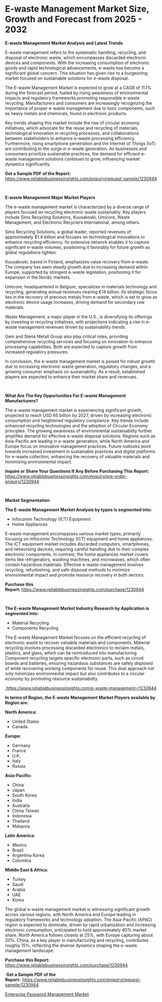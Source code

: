 <p><h1>E-waste Management Market Size, Growth and Forecast from 2025 - 2032</h1></p><p><strong>E-waste Management Market Analysis and Latest Trends</strong></p>
<p><p>E-waste management refers to the systematic handling, recycling, and disposal of electronic waste, which encompasses discarded electronic devices and components. With the increasing consumption of electronic goods and rapid technological advancements, e-waste has become a significant global concern. This situation has given rise to a burgeoning market focused on sustainable solutions for e-waste disposal.</p><p>The E-waste Management Market is expected to grow at a CAGR of 11.1% during the forecast period, fueled by rising awareness of environmental impacts and regulatory frameworks promoting responsible e-waste recycling. Manufacturers and consumers are increasingly recognizing the importance of proper e-waste management due to toxic components, such as heavy metals and chemicals, found in electronic products. </p><p>Key trends shaping this market include the rise of circular economy initiatives, which advocate for the reuse and recycling of materials, technological innovation in recycling processes, and collaborations between stakeholders to enhance e-waste processing efficiency. Furthermore, rising smartphone penetration and the Internet of Things (IoT) are contributing to the surge in e-waste generation. As businesses and consumers prioritize sustainable practices, the demand for efficient e-waste management solutions continues to grow, influencing market dynamics significantly.</p></p>
<p><strong>Get a Sample PDF of the Report:&nbsp;</strong> <a href="https://www.reliablebusinessinsights.com/enquiry/request-sample/1230944?utm_campaign=2274&utm_medium=2&utm_source=Github&utm_content=ia&utm_term=09032025&utm_id=e-waste-management">https://www.reliablebusinessinsights.com/enquiry/request-sample/1230944</a></p>
<p>&nbsp;</p>
<p><strong>E-waste Management Major Market Players</strong></p>
<p><p>The e-waste management market is characterized by a diverse range of players focused on recycling electronic waste sustainably. Key players include Sims Recycling Solutions, Kuusakoski, Umicore, Waste Management, and Electronic Recyclers International, among others.</p><p>Sims Recycling Solutions, a global leader, reported revenues of approximately $1.4 billion and focuses on technological innovations to enhance recycling efficiency. Its extensive network enables it to capture significant e-waste volumes, positioning it favorably for future growth as global regulations tighten.</p><p>Kuusakoski, based in Finland, emphasizes value recovery from e-waste. The company has seen steady growth due to increasing demand within Europe, supported by stringent e-waste legislation, positioning it for expansion in the Nordic markets. </p><p>Umicore, headquartered in Belgium, specializes in materials technology and recycling, generating annual revenues nearing €14 billion. Its strategic focus lies in the recovery of precious metals from e-waste, which is set to grow as electronic device usage increases, driving demand for secondary raw materials.</p><p>Waste Management, a major player in the U.S., is diversifying its offerings by investing in recycling initiatives, with projections indicating a rise in e-waste management revenues driven by sustainability trends.</p><p>Gem and Stena Metall Group also play critical roles, providing comprehensive recycling services and focusing on innovation to enhance processing capabilities. Both are expected to capture growth from increased regulatory pressures.</p><p>In conclusion, the e-waste management market is poised for robust growth due to increasing electronic waste generation, regulatory changes, and a growing consumer emphasis on sustainability. As a result, established players are expected to enhance their market share and revenues.</p></p>
<p>&nbsp;</p>
<p><strong>What Are The Key Opportunities For E-waste Management Manufacturers?</strong></p>
<p><p>The e-waste management market is experiencing significant growth, projected to reach USD 65 billion by 2027, driven by increasing electronic consumption and heightened regulatory compliance. Key trends include enhanced recycling technologies and the adoption of Circular Economy principles. The growing awareness of environmental sustainability further amplifies demand for effective e-waste disposal solutions. Regions such as Asia-Pacific are leading in e-waste generation, while North America and Europe focus on innovative management practices. Future outlooks point towards increased investment in sustainable practices and digital platforms for e-waste collection, enhancing the recovery of valuable materials and minimizing environmental impact.</p></p>
<p><strong>Inquire or Share Your Questions If Any Before Purchasing This Report:</strong> <a href="https://www.reliablebusinessinsights.com/enquiry/pre-order-enquiry/1230944?utm_campaign=2274&utm_medium=2&utm_source=Github&utm_content=ia&utm_term=09032025&utm_id=e-waste-management">https://www.reliablebusinessinsights.com/enquiry/pre-order-enquiry/1230944</a></p>
<p>&nbsp;</p>
<p><strong>Market Segmentation</strong></p>
<p><strong>The E-waste Management Market Analysis by types is segmented into:</strong></p>
<p><ul><li>Infocomm Technology (ICT) Equipment</li><li>Home Appliances</li></ul></p>
<p><p>E-waste management encompasses various market types, primarily focusing on Infocomm Technology (ICT) equipment and home appliances. The ICT equipment market includes discarded computers, smartphones, and networking devices, requiring careful handling due to their complex electronic components. In contrast, the home appliances market covers items like refrigerators, washing machines, and microwaves, which often contain hazardous materials. Effective e-waste management involves recycling, refurbishing, and safe disposal methods to minimize environmental impact and promote resource recovery in both sectors.</p></p>
<p><strong>Purchase this Report:&nbsp;</strong><a href="https://www.reliablebusinessinsights.com/purchase/1230944?utm_campaign=2274&utm_medium=2&utm_source=Github&utm_content=ia&utm_term=09032025&utm_id=e-waste-management">https://www.reliablebusinessinsights.com/purchase/1230944</a></p>
<p>&nbsp;</p>
<p><strong>The E-waste Management Market Industry Research by Application is segmented into:</strong></p>
<p><ul><li>Material Recycling</li><li>Components Recycling</li></ul></p>
<p><p>The E-waste Management Market focuses on the efficient recycling of electronic waste to recover valuable materials and components. Material recycling involves processing discarded electronics to reclaim metals, plastics, and glass, which can be reintroduced into manufacturing. Component recycling targets specific electronic parts, such as circuit boards and batteries, ensuring hazardous substances are safely disposed of while recovering working components for reuse. This dual approach not only minimizes environmental impact but also contributes to a circular economy by promoting resource sustainability.</p></p>
<p><a href="https://www.reliablebusinessinsights.com/e-waste-management-r1230944?utm_campaign=2274&utm_medium=2&utm_source=Github&utm_content=ia&utm_term=09032025&utm_id=e-waste-management">&nbsp;https://www.reliablebusinessinsights.com/e-waste-management-r1230944</a></p>
<p><strong>In terms of Region, the E-waste Management Market Players available by Region are:</strong></p>
<p>
    <p> <strong> North America: </strong>
        <ul>
            <li>United States</li>
            <li>Canada</li>
        </ul>
        </p> 
    <p> <strong> Europe: </strong>
        <ul>
            <li>Germany</li>
            <li>France</li>
            <li>U.K.</li>
            <li>Italy</li>
            <li>Russia</li>
        </ul>
        </p> 
    <p> <strong> Asia-Pacific: </strong>
        <ul>
            <li>China</li>
            <li>Japan</li>
            <li>South Korea</li>
            <li>India</li>
            <li>Australia</li>
            <li>China Taiwan</li>
            <li>Indonesia</li>
            <li>Thailand</li>
            <li>Malaysia</li>
        </ul>
        </p> 
    <p> <strong> Latin America: </strong>
        <ul>
            <li>Mexico</li>
            <li>Brazil</li>
            <li>Argentina Korea</li>
            <li>Colombia</li>
        </ul>
        </p> 
    <p> <strong> Middle East & Africa: </strong>
        <ul>
            <li>Turkey</li>
            <li>Saudi</li>
            <li>Arabia</li>
            <li>UAE</li>
            <li>Korea</li>
        </ul>
    </p>
    </p>
<p><p>The global e-waste management market is witnessing significant growth across various regions, with North America and Europe leading in regulatory frameworks and technology adoption. The Asia-Pacific (APAC) region is expected to dominate, driven by rapid urbanization and increasing electronic consumption, anticipated to hold approximately 40% market share. North America follows closely at 25%, with Europe capturing about 20%. China, as a key player in manufacturing and recycling, contributes roughly 15%, reflecting the diverse dynamics shaping the e-waste management landscape.</p></p>
<p><strong>Purchase this Report: </strong><a href="https://www.reliablebusinessinsights.com/purchase/1230944?utm_campaign=2274&utm_medium=2&utm_source=Github&utm_content=ia&utm_term=09032025&utm_id=e-waste-management">https://www.reliablebusinessinsights.com/purchase/1230944</a></p>
<p>&nbsp;<strong>Get a Sample PDF of the Report:&nbsp;&nbsp;</strong><a href="https://www.reliablebusinessinsights.com/enquiry/request-sample/1230944?utm_campaign=2274&utm_medium=2&utm_source=Github&utm_content=ia&utm_term=09032025&utm_id=e-waste-management">https://www.reliablebusinessinsights.com/enquiry/request-sample/1230944</a></p>
<p><strong></strong></p>
<p><p><a href="https://github.com/AngelaWalsh696/Market-Research-Report-List-1/blob/main/enterprise-password-management-market.md?utm_campaign=2274&utm_medium=2&utm_source=Github&utm_content=ia&utm_term=09032025&utm_id=e-waste-management">Enterprise Password Management Market</a></p></p>